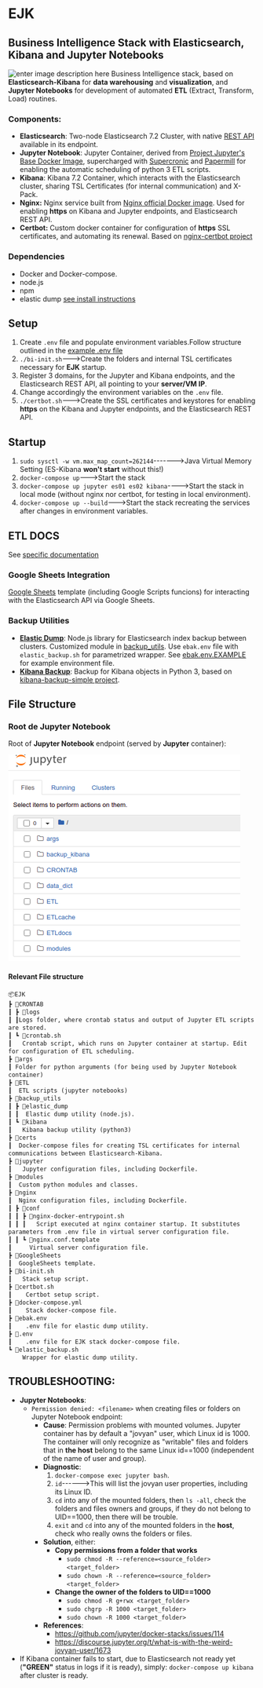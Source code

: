 # EJK
## Business Intelligence Stack with Elasticsearch, Kibana and Jupyter Notebooks
![enter image description here](https://fhumeres.s3-sa-east-1.amazonaws.com/EJK.png)
Business Intelligence stack, based on **Elasticsearch-Kibana** for **data warehousing** and **visualization**, and **Jupyter Notebooks** for development of automated **ETL** (Extract, Transform, Load) routines.

### Components:
 - **Elasticsearch**: Two-node Elasticsearch 7.2 Cluster, with native [REST API](https://www.elastic.co/guide/en/elasticsearch/reference/current/rest-apis.html) available in its endpoint.
 - **Jupyter Notebook**: Jupyter Container, derived from [Project Jupyter's Base Docker Image](https://jupyter-docker-stacks.readthedocs.io/en/latest/using/selecting.html), supercharged with [Supercronic](https://github.com/aptible/supercronic) and [Papermill](https://papermill.readthedocs.io/en/latest/) for enabling the automatic scheduling of python 3 ETL scripts.
 - **Kibana**: Kibana  7.2 Container, which interacts with the Elasticsearch cluster, sharing TSL Certificates (for internal communication) and X-Pack.
 - **Nginx:** Nginx service built from [Nginx official Docker image](https://hub.docker.com/_/nginx). Used for enabling **https** on Kibana and Jupyter endpoints, and Elasticsearch REST API.
 - **Certbot:** Custom docker container for configuration of **https** SSL certificates, and automating its renewal. Based on [nginx-certbot project](https://github.com/wmnnd/nginx-certbot)

### Dependencies
 - Docker and Docker-compose.
 - node.js
 - npm
 - elastic dump [see install instructions](https://www.npmjs.com/package/elasticdump) 

## Setup 
 1. Create `.env` file and populate environment variables.Follow structure outlined in the [example .env file](example.env)
 2. `./bi-init.sh`--->Create the folders and internal TSL certificates necessary for **EJK** startup.
 3. Register 3 domains, for the Jupyter and Kibana endpoints, and the Elasticsearch REST API, all pointing to your **server/VM IP**.
 4. Change accordingly the environment variables on the `.env` file.
 5. `./certbot.sh`--->Create the SSL certificates and keystores for enabling **https** on the Kibana and Jupyter endpoints, and the Elasticsearch REST API.

## Startup
 1. `sudo sysctl -w vm.max_map_count=262144`------->Java Virtual Memory Setting (ES-Kibana **won't start** without this!)
 2. `docker-compose up`--->Start the stack
 3. `docker-compose up jupyter es01 es02 kibana`---->Start the stack in local mode (without nginx nor certbot, for testing in local environment).
 4. `docker-compose up --build`--->Start the stack recreating the services after changes in environment variables.

## ETL DOCS
See [specific documentation](/ETLdocs/readme.md)

### Google Sheets Integration
[Google Sheets](/GoogleSheets/readme.md) template (including Google Scripts funcions) for interacting with the Elasticsearch API via Google Sheets.

### Backup Utilities
 - [**Elastic Dump**](https://www.npmjs.com/package/elasticdump): Node.js library for Elasticsearch index backup between clusters. Customized module in [backup_utils](./backup_utils/elastic_dump). Use `ebak.env` file with `elastic_backup.sh` for parametrized wrapper. See [ebak.env.EXAMPLE](./ebak.env.EXAMPLE) for example environment file.
 - [**Kibana Backup**](./backup_utils/kibana): Backup for Kibana objects in Python 3, based on [kibana-backup-simple project](https://github.com/selivan/kibana-backup-simple).

## File Structure
### Root de Jupyter Notebook

Root of **Jupyter Notebook** endpoint (served by **Jupyter** container):

![](jupyter_root.png)

#### Relevant File structure
```
📦EJK
┣ 📂CRONTAB
┃ ┣ 📂logs
┃ ┃Logs folder, where crontab status and output of Jupyter ETL scripts are stored.
┃ ┗ 📜crontab.sh
┃   Crontab script, which runs on Jupyter container at startup. Edit for configuration of ETL scheduling.
┣ 📂args
┃ Folder for python arguments (for being used by Jupyter Notebook container)
┣ 📂ETL
┃  ETL scripts (jupyter notebooks)
┣ 📂backup_utils
┃ ┣ 📂elastic_dump
┃ ┃  Elastic dump utility (node.js).
┃ ┗ 📂kibana
┃   Kibana backup utility (python3)
┣ 📂certs
┃  Docker-compose files for creating TSL certificates for internal communications between Elasticsearch-Kibana.
┣ 📂jupyter
┃   Jupyter configuration files, including Dockerfile.
┣ 📂modules
┃  Custom python modules and classes.
┣ 📂nginx
┃  Nginx configuration files, including Dockerfile.
┃ ┣ 📂conf
┃ ┃ ┣ 📜nginx-docker-entrypoint.sh
┃ ┃ ┃   Script executed at nginx container startup. It substitutes parameters from .env file in virtual server configuration file.
┃ ┃ ┗ 📜nginx.conf.template
┃     Virtual server configuration file.
┣ 📂GoogleSheets
┃  GoogleSheets template.
┣ 📜bi-init.sh
┃   Stack setup script.
┣ 📜certbot.sh
┃    Certbot setup script.
┣ 📜docker-compose.yml
┃    Stack docker-compose file.
┣ 📜ebak.env
┃    .env file for elastic dump utility.
┣ 📜.env
┃    .env file for EJK stack docker-compose file.
┗ 📜elastic_backup.sh
    Wrapper for elastic dump utility.
```
## TROUBLESHOOTING:
* **Jupyter Notebooks**:
   - `Permission denied: <filename>` when creating files or folders on Jupyter Notebook endpoint:
      * **Cause**: Permission problems with mounted volumes. Jupyter container has by default a "jovyan" user, which Linux id is 1000. The container will only recognize as "writable" files and folders that in **the host** belong to the same Linux id==1000 (independent of the name of user and group).
      * **Diagnostic**:
         1. `docker-compose exec jupyter bash`.
         2. `id`------>This will list the jovyan user properties, including its Linux ID.
         3. `cd` into any of the mounted folders, then `ls -all`, check the folders and files owners and groups, if they do not belong to UID==1000, then there will be trouble.
         4. `exit` and `cd` into any of the mounted folders in the **host**, check who really owns the folders or files.
      * **Solution**, either:
         - **Copy permissions from a folder that works**
            * `sudo chmod -R --reference=<source_folder> <target_folder>`
            * `sudo chown -R --reference=<source_folder> <target_folder>`
         - **Change the owner of the folders to UID==1000**
            * `sudo chmod -R g+rwx <target_folder>`
            * `sudo chgrp -R 1000 <target_folder>`
            * `sudo chown -R 1000 <target_folder>`
      * **References**:
         - https://github.com/jupyter/docker-stacks/issues/114
         - https://discourse.jupyter.org/t/what-is-with-the-weird-jovyan-user/1673
* If Kibana container fails to start, due to Elasticsearch not ready yet (**"GREEN"** status in logs if it is ready), simply: `docker-compose up kibana` after cluster is ready.